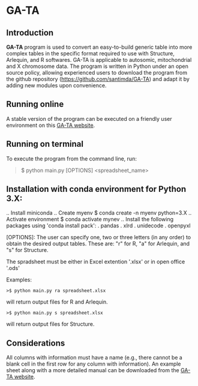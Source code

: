 # GA-TA 

## Introduction
**GA-TA**  program is used to convert an easy-to-build generic table into more complex tables in the specific format required to use with Structure, Arlequin, and R softwares. GA-TA is applicable to autosomic, mitochondrial and X chromosome data. The program is written in Python under an open source policy, allowing experienced users to download the program from the github repository (https://github.com/santimda/GA-TA) and adapt it by adding new modules upon convenience.

## Running online
 A stable version of the program can be executed on a friendly user environment on this [GA-TA website](http://gata.fcaglp.unlp.edu.ar/).

## Running on terminal

To execute the program from the command line, run:

   >$ python main.py [OPTIONS] <spreadsheet_name>  

## Installation with conda environment for Python 3.X:
.. Install miniconda
.. Create myenv
$  conda create -n myenv python=3.X
.. Activate environment
$  conda activate mynev
.. Install the following packages using 'conda install pack':
. pandas
. xlrd
. unidecode
. openpyxl

[OPTIONS]: The user can specify one, two or three letters (in any order) to obtain the desired output tables. These are: "r" for R, "a" for Arlequin, and "s" for Structure. 

The spradsheet must be either in Excel extention '.xlsx' or in open office '.ods'

Examples:

	>$ python main.py ra spreadsheet.xlsx

will return output files for R and Arlequin.

	>$ python main.py s spreadsheet.xlsx

will return output files for Structure.

## Considerations 

All columns with information must have a name (e.g., there cannot be a blank cell in the first row for any column with information). An example sheet along with a more detailed manual can be downloaded from the [GA-TA website](http://gata.fcaglp.unlp.edu.ar/).
